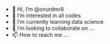 - 👋 Hi, I’m @onurdmr8
- 👀 I’m interested in all codes
- 🌱 I’m currently learning data science
- 💞️ I’m looking to collaborate on ...
- 📫 How to reach me ...

<!---
onurdmr8/onurdmr8 is a ✨ special ✨ repository because its `README.md` (this file) appears on your GitHub profile.
You can click the Preview link to take a look at your changes.
--->
